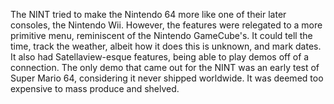 The NINT tried to make the Nintendo 64 more like one of their later consoles, the Nintendo Wii. However, the features were relegated to a more primitive menu, reminiscent of the Nintendo GameCube's. It could tell the time, track the weather, albeit how it does this is unknown, and mark dates. It also had Satellaview-esque features, being able to play demos off of a connection. The only demo that came out for the NINT was an early test of Super Mario 64, considering it never shipped worldwide. It was deemed too expensive to mass produce and shelved.

